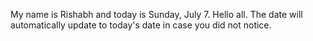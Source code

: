 My name is Rishabh and today is Sunday, July 7. Hello all. The date will automatically update to today's date in case you did not notice.
